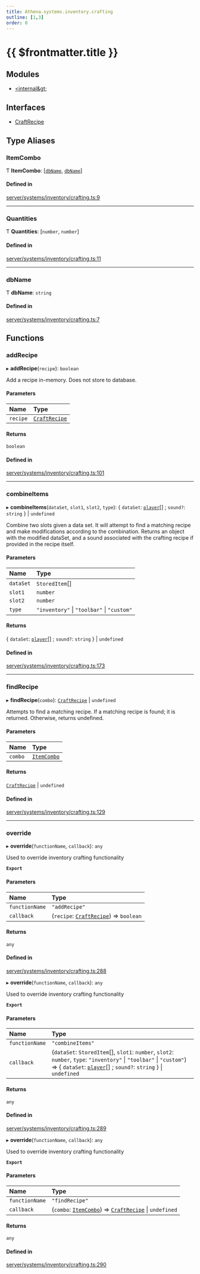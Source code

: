 ```yaml
---
title: Athena.systems.inventory.crafting
outline: [1,3]
order: 0
---
```


# {{ $frontmatter.title }}


## Modules

- [&lt;internal\&gt;](server_systems_inventory_crafting__internal_.md)

## Interfaces

- [CraftRecipe](../interfaces/server_systems_inventory_crafting_CraftRecipe.md)

## Type Aliases

### ItemCombo

Ƭ **ItemCombo**: [[`dbName`](server_systems_inventory_crafting.md#dbName), [`dbName`](server_systems_inventory_crafting.md#dbName)]

#### Defined in

[server/systems/inventory/crafting.ts:9](https://github.com/Stuyk/altv-athena/blob/ae8402672/src/core/server/systems/inventory/crafting.ts#L9)

___

### Quantities

Ƭ **Quantities**: [`number`, `number`]

#### Defined in

[server/systems/inventory/crafting.ts:11](https://github.com/Stuyk/altv-athena/blob/ae8402672/src/core/server/systems/inventory/crafting.ts#L11)

___

### dbName

Ƭ **dbName**: `string`

#### Defined in

[server/systems/inventory/crafting.ts:7](https://github.com/Stuyk/altv-athena/blob/ae8402672/src/core/server/systems/inventory/crafting.ts#L7)

## Functions

### addRecipe

▸ **addRecipe**(`recipe`): `boolean`

Add a recipe in-memory. Does not store to database.

#### Parameters

| Name | Type |
| :------ | :------ |
| `recipe` | [`CraftRecipe`](../interfaces/server_systems_inventory_crafting_CraftRecipe.md) |

#### Returns

`boolean`

#### Defined in

[server/systems/inventory/crafting.ts:101](https://github.com/Stuyk/altv-athena/blob/ae8402672/src/core/server/systems/inventory/crafting.ts#L101)

___

### combineItems

▸ **combineItems**(`dataSet`, `slot1`, `slot2`, `type`): { `dataSet`: [`player`](server_config.md#player)[] ; `sound?`: `string`  } \| `undefined`

Combine two slots given a data set.
It will attempt to find a matching recipe and make modifications according to the combination.
Returns an object with the modified dataSet, and a sound associated with the crafting recipe if provided in the recipe itself.

#### Parameters

| Name | Type |
| :------ | :------ |
| `dataSet` | `StoredItem`[] |
| `slot1` | `number` |
| `slot2` | `number` |
| `type` | ``"inventory"`` \| ``"toolbar"`` \| ``"custom"`` |

#### Returns

{ `dataSet`: [`player`](server_config.md#player)[] ; `sound?`: `string`  } \| `undefined`

#### Defined in

[server/systems/inventory/crafting.ts:173](https://github.com/Stuyk/altv-athena/blob/ae8402672/src/core/server/systems/inventory/crafting.ts#L173)

___

### findRecipe

▸ **findRecipe**(`combo`): [`CraftRecipe`](../interfaces/server_systems_inventory_crafting_CraftRecipe.md) \| `undefined`

Attempts to find a matching recipe.
If a matching recipe is found; it is returned.
Otherwise, returns undefined.

#### Parameters

| Name | Type |
| :------ | :------ |
| `combo` | [`ItemCombo`](server_systems_inventory_crafting.md#ItemCombo) |

#### Returns

[`CraftRecipe`](../interfaces/server_systems_inventory_crafting_CraftRecipe.md) \| `undefined`

#### Defined in

[server/systems/inventory/crafting.ts:129](https://github.com/Stuyk/altv-athena/blob/ae8402672/src/core/server/systems/inventory/crafting.ts#L129)

___

### override

▸ **override**(`functionName`, `callback`): `any`

Used to override inventory crafting functionality

**`Export`**

#### Parameters

| Name | Type |
| :------ | :------ |
| `functionName` | ``"addRecipe"`` |
| `callback` | (`recipe`: [`CraftRecipe`](../interfaces/server_systems_inventory_crafting_CraftRecipe.md)) => `boolean` |

#### Returns

`any`

#### Defined in

[server/systems/inventory/crafting.ts:288](https://github.com/Stuyk/altv-athena/blob/ae8402672/src/core/server/systems/inventory/crafting.ts#L288)

▸ **override**(`functionName`, `callback`): `any`

Used to override inventory crafting functionality

**`Export`**

#### Parameters

| Name | Type |
| :------ | :------ |
| `functionName` | ``"combineItems"`` |
| `callback` | (`dataSet`: `StoredItem`[], `slot1`: `number`, `slot2`: `number`, `type`: ``"inventory"`` \| ``"toolbar"`` \| ``"custom"``) => { `dataSet`: [`player`](server_config.md#player)[] ; `sound?`: `string`  } \| `undefined` |

#### Returns

`any`

#### Defined in

[server/systems/inventory/crafting.ts:289](https://github.com/Stuyk/altv-athena/blob/ae8402672/src/core/server/systems/inventory/crafting.ts#L289)

▸ **override**(`functionName`, `callback`): `any`

Used to override inventory crafting functionality

**`Export`**

#### Parameters

| Name | Type |
| :------ | :------ |
| `functionName` | ``"findRecipe"`` |
| `callback` | (`combo`: [`ItemCombo`](server_systems_inventory_crafting.md#ItemCombo)) => [`CraftRecipe`](../interfaces/server_systems_inventory_crafting_CraftRecipe.md) \| `undefined` |

#### Returns

`any`

#### Defined in

[server/systems/inventory/crafting.ts:290](https://github.com/Stuyk/altv-athena/blob/ae8402672/src/core/server/systems/inventory/crafting.ts#L290)
